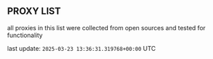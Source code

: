 ## PROXY LIST

all proxies in this list were collected from open sources and tested for functionality

last update: `2025-03-23 13:36:31.319768+00:00` UTC